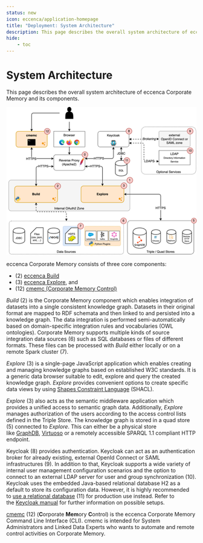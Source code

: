 ```yaml
---
status: new
icon: eccenca/application-homepage
title: "Deployment: System Architecture"
description: This page describes the overall system architecture of eccenca Corporate Memory and its components.
hide:
    - toc
---
```


# System Architecture

This page describes the overall system architecture of eccenca Corporate Memory and its components.

![cmem-System-Architecture](Corporate-Memory-System-Architecture.png)

eccenca Corporate Memory consists of three core components:

- (2) [eccenca Build](../configuration/dataintegration/index.md)
- (3) [eccenca Explore](../configuration/explore/index.md), and
- (12) [cmemc (Corporate Memory Control)](../../automate/cmemc-command-line-interface/index.md)

_Build_ (2) is the Corporate Memory component which enables integration of datasets into a single consistent knowledge graph.
Datasets in their original format are mapped to RDF schemata and then linked to and persisted into a knowledge graph.
The data integration is performed semi-automatically based on domain-specific integration rules and vocabularies (OWL ontologies).
Corporate Memory supports multiple kinds of source integration data sources (6) such as SQL databases or files of different formats.
These files can be processed with _Build_ either locally or on a remote Spark cluster (7).

_Explore_ (3) is a single-page JavaScript application which enables creating and managing knowledge graphs based on established W3C standards.
It is a generic data browser suitable to edit, explore and query the created knowledge graph.
_Explore_ provides convenient options to create specific data views by using [Shapes Constraint Language](https://www.w3.org/TR/shacl/) (SHACL).

_Explore_ (3) also acts as the semantic middleware application which provides a unified access to semantic graph data.
Additionally, _Explore_ manages authorization of the users according to the access control lists defined in the Triple Store.
The knowledge graph is stored in a quad store (5) connected to _Explore_.
This can either be a physical store like [GraphDB](http://graphdb.ontotext.com/), [Virtuoso](https://virtuoso.openlinksw.com/) or a remotely accessible SPARQL 1.1 compliant HTTP endpoint.

Keycloak (8) provides authentication.
Keycloak can act as an authentication broker for already existing, external OpenId Connect or SAML infrastructures (9).
In addition to that, Keycloak supports a wide variety of internal user management configuration scenarios and the option to connect to an external LDAP server for user and group synchronization (10).
Keycloak uses the embedded Java-based relational database H2 as a default to store its configuration data.
However, it is highly recommended to [use a relational database](https://www.keycloak.org/server/db) (11) for production use instead.
Refer to the [Keycloak manual](https://www.keycloak.org/guides#server) for further information on possible setups.

[cmemc](../../automate/cmemc-command-line-interface/index.md) (12) (**C**orporate **Mem**ory **C**ontrol) is the eccenca Corporate Memory Command Line Interface (CLI).
cmemc is intended for System Administrators and Linked Data Experts who wants to automate and remote control activities on Corporate Memory.
